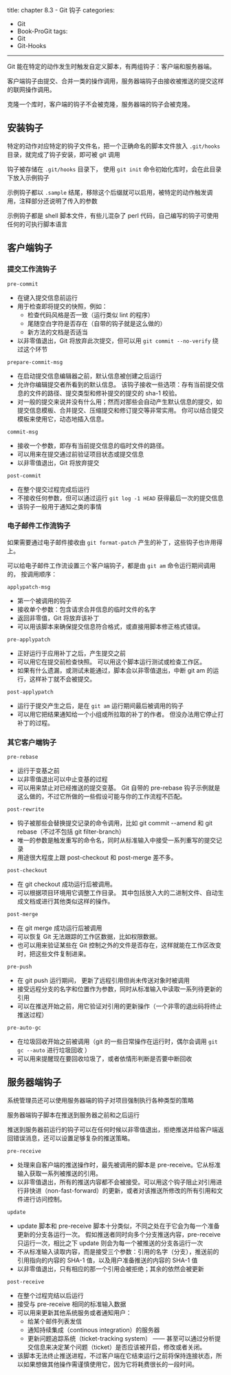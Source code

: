 title: chapter 8.3 - Git 钩子
categories:
  - Git
  - Book-ProGit
tags:
  - Git
  - Git-Hooks

---

Git 能在特定的动作发生时触发自定义脚本，有两组钩子：客户端和服务器端。

客户端钩子由提交、合并一类的操作调用，服务器端钩子由接收被推送的提交这样的联网操作调用。

<!--more-->

克隆一个库时，客户端的钩子不会被克隆，服务器端的钩子会被克隆。

## 安装钩子

特定的动作对应特定的钩子文件名，把一个正确命名的脚本文件放入 `.git/hooks` 目录，就完成了钩子安装，即可被 git 调用

钩子被存储在 `.git/hooks` 目录下， 使用 `git init` 命令初始化库时，会在此目录下放入示例钩子

示例钩子都以 `.sample` 结尾，移除这个后缀就可以启用，被特定的动作触发调用，注释部分还说明了传入的参数

示例钩子都是 shell 脚本文件，有些儿混杂了 perl 代码，自己编写的钩子可使用任何的可执行脚本语言

## 客户端钩子

### 提交工作流钩子

`pre-commit`

* 在键入提交信息前运行
* 用于检查即将提交的快照，例如：
    * 检查代码风格是否一致（运行类似 lint 的程序）
    * 尾随空白字符是否存在（自带的钩子就是这么做的）
    * 新方法的文档是否适当
* 以非零值退出，Git 将放弃此次提交，但可以用 `git commit --no-verify` 绕过这个环节 

`prepare-commit-msg`

* 在启动提交信息编辑器之前，默认信息被创建之后运行
* 允许你编辑提交者所看到的默认信息。 该钩子接收一些选项：存有当前提交信息的文件的路径、提交类型和修补提交的提交的 sha-1 校验。
* 对一般的提交来说并没有什么用；然而对那些会自动产生默认信息的提交，如提交信息模板、合并提交、压缩提交和修订提交等非常实用。 你可以结合提交模板来使用它，动态地插入信息。

`commit-msg`

* 接收一个参数，即存有当前提交信息的临时文件的路径。
* 可以用来在提交通过前验证项目状态或提交信息
* 以非零值退出，Git 将放弃提交

`post-commit`

* 在整个提交过程完成后运行
* 不接收任何参数，但可以通过运行 `git log -1 HEAD` 获得最后一次的提交信息
* 该钩子一般用于通知之类的事情

### 电子邮件工作流钩子

如果需要通过电子邮件接收由 `git format-patch` 产生的补丁，这些钩子也许用得上。

可以给电子邮件工作流设置三个客户端钩子，都是由 `git am` 命令运行期间调用的， 按调用顺序：

`applypatch-msg`

* 第一个被调用的钩子
* 接收单个参数：包含请求合并信息的临时文件的名字
* 返回非零值，Git 将放弃该补丁
* 可以用该脚本来确保提交信息符合格式，或直接用脚本修正格式错误。

`pre-applypatch`

* 正好运行于应用补丁之后，产生提交之前
* 可以用它在提交前检查快照。 可以用这个脚本运行测试或检查工作区。 
* 如果有什么遗漏，或测试未能通过，脚本会以非零值退出，中断 git am 的运行，这样补丁就不会被提交。

`post-applypatch`

* 运行于提交产生之后，是在 `git am` 运行期间最后被调用的钩子
* 可以用它把结果通知给一个小组或所拉取的补丁的作者。 但没办法用它停止打补丁的过程。

### 其它客户端钩子

`pre-rebase`

* 运行于变基之前
* 以非零值退出可以中止变基的过程
* 可以用来禁止对已经推送的提交变基。 Git 自带的 pre-rebase 钩子示例就是这么做的，不过它所做的一些假设可能与你的工作流程不匹配。

`post-rewrite`

* 钩子被那些会替换提交记录的命令调用，比如 git commit --amend 和 git rebase（不过不包括 git filter-branch）
* 唯一的参数是触发重写的命令名，同时从标准输入中接受一系列重写的提交记录
* 用途很大程度上跟 post-checkout 和 post-merge 差不多。

`post-checkout`

* 在 git checkout 成功运行后被调用。
* 可以根据项目环境用它调整工作目录。 其中包括放入大的二进制文件、自动生成文档或进行其他类似这样的操作。

`post-merge`

* 在 git merge 成功运行后被调用
* 可以恢复 Git 无法跟踪的工作区数据，比如权限数据。
* 也可以用来验证某些在 Git 控制之外的文件是否存在，这样就能在工作区改变时，把这些文件复制进来。

`pre-push`

* 在 git push 运行期间， 更新了远程引用但尚未传送对象时被调用
* 接受远程分支的名字和位置作为参数，同时从标准输入中读取一系列待更新的引用
* 可以在推送开始之前，用它验证对引用的更新操作（一个非零的退出码将终止推送过程）

`pre-auto-gc`

* 在垃圾回收开始之前被调用（git 的一些日常操作在运行时，偶尔会调用 `git gc --auto` 进行垃圾回收 ）
* 可以用来提醒现在要回收垃圾了，或者依情形判断是否要中断回收

## 服务器端钩子

系统管理员还可以使用服务器端的钩子对项目强制执行各种类型的策略

服务器端钩子脚本在推送到服务器之前和之后运行

推送到服务器前运行的钩子可以在任何时候以非零值退出，拒绝推送并给客户端返回错误消息，还可以设置足够复杂的推送策略。

`pre-receive`

* 处理来自客户端的推送操作时，最先被调用的脚本是 pre-receive。它从标准输入获取一系列被推送的引用。
* 以非零值退出，所有的推送内容都不会被接受。可以用这个钩子阻止对引用进行非快进（non-fast-forward）的更新，或者对该推送所修改的所有引用和文件进行访问控制。

`update`

* update 脚本和 pre-receive 脚本十分类似，不同之处在于它会为每一个准备更新的分支各运行一次。 假如推送者同时向多个分支推送内容，pre-receive 只运行一次，相比之下 update 则会为每一个被推送的分支各运行一次
* 不从标准输入读取内容，而是接受三个参数：引用的名字（分支），推送前的引用指向的内容的 SHA-1 值，以及用户准备推送的内容的 SHA-1 值
* 以非零值退出，只有相应的那一个引用会被拒绝；其余的依然会被更新

`post-receive`

* 在整个过程完结以后运行
* 接受与 pre-receive 相同的标准输入数据
* 可以用来更新其他系统服务或者通知用户：
    * 给某个邮件列表发信
    * 通知持续集成（continous integration）的服务器
    * 更新问题追踪系统（ticket-tracking system） —— 甚至可以通过分析提交信息来决定某个问题（ticket）是否应该被开启，修改或者关闭。
* 该脚本无法终止推送进程，不过客户端在它结束运行之前将保持连接状态，所以如果想做其他操作需谨慎使用它，因为它将耗费很长的一段时间。



